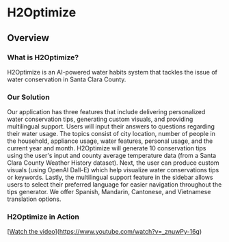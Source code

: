 # H2Optimize

## Overview
### What is H2Optimize?
H2Optimize is an AI-powered water habits system that tackles the issue of water conservation in Santa Clara County.

### Our Solution
Our application has three features that include delivering personalized water conservation tips, generating custom visuals, and providing multilingual support. Users will input their answers to questions regarding their water usage. The topics consist of city location, number of people in the household, appliance usage, water features, personal usage, and the current year and month. H2Optimize will generate 10 conservation tips using the user's input and county average temperature data (from a Santa Clara County Weather History dataset). Next, the user can produce custom visuals (using OpenAI Dall-E) which help visualize water conservations tips or keywords. Lastly, the multilingual support feature in the sidebar allows users to select their preferred language for easier navigation throughout the tips generator. We offer Spanish, Mandarin, Cantonese, and Vietnamese translation options.

### H2Optimize in Action
[[Watch the video](demo/demo_thumbnail.png)](https://www.youtube.com/watch?v=_znuwPy-16g)

